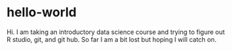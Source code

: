 # hello-world
Hi.
I am taking an introductory data science course and trying to figure out R studio, git, and git hub.
So far I am a bit lost but hoping I will catch on.
